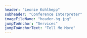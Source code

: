 ```yaml
---
header: "Leonie Kohlhepp"
subheader: "Conference Interpreter"
imageFileName: "header-bg.jpg"
jumpToAnchor: "Services"
jumpToAnchorText: "Tell Me More"
---
```

